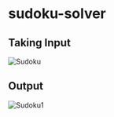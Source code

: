 # sudoku-solver
 ## Taking Input

![Sudoku](https://user-images.githubusercontent.com/82304249/222415607-0f05e6a5-cfd3-4acf-9bf5-355d37c26a7e.jpg)
 
 ## Output

![Sudoku1](https://user-images.githubusercontent.com/82304249/222416229-514391ae-9168-49b9-9d24-bae69ef79bbb.jpg)
